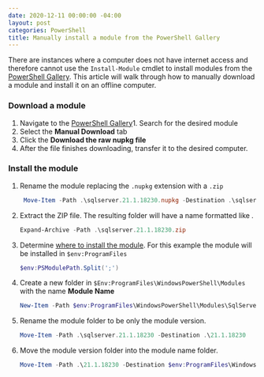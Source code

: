 ```yaml
---
date: 2020-12-11 00:00:00 -04:00
layout: post
categories: PowerShell
title: Manually install a module from the PowerShell Gallery
---
```


There are instances where a computer does not have internet access and therefore cannot use the `Install-Module` cmdlet to install modules from the [PowerShell Gallery](https://www.powershellgallery.com/). This article will walk through how to manually download a module and install it on an offline computer.

### Download a module

1. Navigate to the [PowerShell Gallery](https://www.powershellgallery.com/)1. Search for the desired module
1. Select the **Manual Download** tab
1. Click the **Download the raw nupkg file**
1. After the file finishes downloading, transfer it to the desired computer.

### Install the module

1. Rename the module replacing the `.nupkg` extension with a `.zip`

   ```powershell
    Move-Item -Path .\sqlserver.21.1.18230.nupkg -Destination .\sqlserver.21.1.18230.zip
    ```

1. Extract the ZIP file. The resulting folder will have a name formatted like _<Module Name>.<Module Version>_

    ```powershell
    Expand-Archive -Path .\sqlserver.21.1.18230.zip
    ```
  
1. Determine [where to install the module](https://docs.microsoft.com/powershell/scripting/developer/module/installing-a-powershell-module?view=powershell-5.1#where-to-install-modules). For this example the module will be installed in `$env:ProgramFiles`

    ```powershell
    $env:PSModulePath.Split(';')
    ```

1. Create a new folder in `$Env:ProgramFiles\WindowsPowerShell\Modules` with the name **Module Name**

    ```powershell
    New-Item -Path $env:ProgramFiles\WindowsPowerShell\Modules\SqlServer -ItemType Directory
    ```

1. Rename the module folder to be only the module version.

    ```powershell
    Move-Item -Path .\sqlserver.21.1.18230 -Destination .\21.1.18230
    ```

1. Move the module version folder into the module name folder.

    ```powershell
    Move-Item -Path .\21.1.18230 -Destination $env:ProgramFiles\WindowsPowerShell\Modules\SqlServer
    ```
